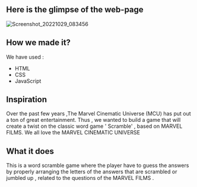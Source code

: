 
## Here is the glimpse of the web-page 
![Screenshot_20221029_083456](https://user-images.githubusercontent.com/100519291/198794793-9bd8d676-682b-465e-a772-4607e93b210c.png)

## How we made it?
We have used :
- HTML
- CSS
- JavaScript

## Inspiration
Over  the past few years ,The Marvel Cinematic Universe (MCU) has put out a ton of great entertainment. Thus , we wanted to build a game that will create a twist on the classic word game ' Scramble' , based on MARVEL FILMS. We all love the MARVEL CINEMATIC UNIVERSE

## What it does
This is a word scramble game where the player have to guess the answers by properly arranging the letters of the answers that are scrambled or jumbled up , related to the questions of the  MARVEL FILMS .


